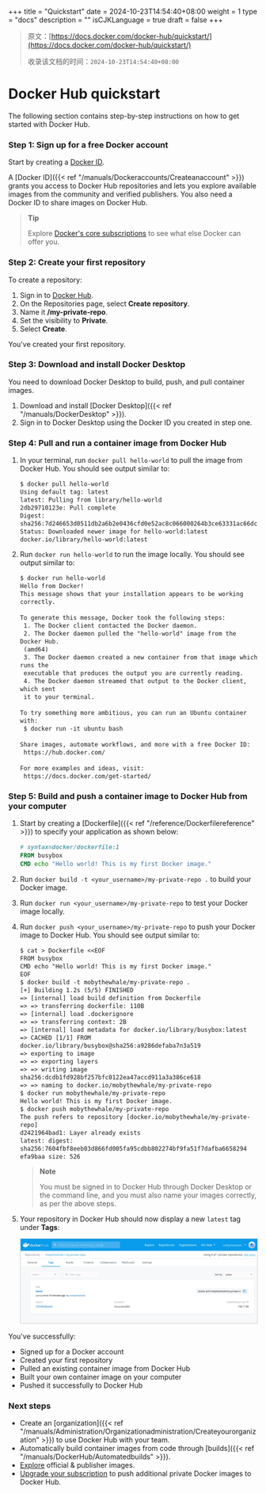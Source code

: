 +++
title = "Quickstart"
date = 2024-10-23T14:54:40+08:00
weight = 1
type = "docs"
description = ""
isCJKLanguage = true
draft = false
+++

> 原文：[https://docs.docker.com/docker-hub/quickstart/](https://docs.docker.com/docker-hub/quickstart/)
>
> 收录该文档的时间：`2024-10-23T14:54:40+08:00`

# Docker Hub quickstart

The following section contains step-by-step instructions on how to get started with Docker Hub.

### Step 1: Sign up for a free Docker account

Start by creating a [Docker ID](https://hub.docker.com/signup).

A [Docker ID]({{< ref "/manuals/Dockeraccounts/Createanaccount" >}}) grants you access to Docker Hub repositories and lets you explore available images from the community and verified publishers. You also need a Docker ID to share images on Docker Hub.

> **Tip**
>
> 
>
> Explore [Docker's core subscriptions](https://www.docker.com/pricing/) to see what else Docker can offer you.

### Step 2: Create your first repository

To create a repository:

1. Sign in to [Docker Hub](https://hub.docker.com/).
2. On the Repositories page, select **Create repository**.
3. Name it **<your-username>/my-private-repo**.
4. Set the visibility to **Private**.
5. Select **Create**.

You've created your first repository.

### Step 3: Download and install Docker Desktop

You need to download Docker Desktop to build, push, and pull container images.

1. Download and install [Docker Desktop]({{< ref "/manuals/DockerDesktop" >}}).
2. Sign in to Docker Desktop using the Docker ID you created in step one.

### Step 4: Pull and run a container image from Docker Hub

1. In your terminal, run `docker pull hello-world` to pull the image from Docker Hub. You should see output similar to:

   

   ```console
   $ docker pull hello-world
   Using default tag: latest
   latest: Pulling from library/hello-world
   2db29710123e: Pull complete
   Digest:   sha256:7d246653d0511db2a6b2e0436cfd0e52ac8c066000264b3ce63331ac66dca625
   Status: Downloaded newer image for hello-world:latest
   docker.io/library/hello-world:latest
   ```

2. Run `docker run hello-world` to run the image locally. You should see output similar to:

   

   ```console
   $ docker run hello-world
   Hello from Docker!
   This message shows that your installation appears to be working correctly.
   
   To generate this message, Docker took the following steps:
    1. The Docker client contacted the Docker daemon.
    2. The Docker daemon pulled the "hello-world" image from the Docker Hub.
    (amd64)
    3. The Docker daemon created a new container from that image which runs the
    executable that produces the output you are currently reading.
    4. The Docker daemon streamed that output to the Docker client, which sent
    it to your terminal.
   
   To try something more ambitious, you can run an Ubuntu container with:
    $ docker run -it ubuntu bash
   
   Share images, automate workflows, and more with a free Docker ID:
    https://hub.docker.com/
   
   For more examples and ideas, visit:
    https://docs.docker.com/get-started/
   ```

### Step 5: Build and push a container image to Docker Hub from your computer

1. Start by creating a [Dockerfile]({{< ref "/reference/Dockerfilereference" >}}) to specify your application as shown below:

   

   ```dockerfile
   # syntax=docker/dockerfile:1
   FROM busybox
   CMD echo "Hello world! This is my first Docker image."
   ```

2. Run `docker build -t <your_username>/my-private-repo .` to build your Docker image.

3. Run `docker run <your_username>/my-private-repo` to test your Docker image locally.

4. Run `docker push <your_username>/my-private-repo` to push your Docker image to Docker Hub. You should see output similar to:

   

   ```console
   $ cat > Dockerfile <<EOF
   FROM busybox
   CMD echo "Hello world! This is my first Docker image."
   EOF
   $ docker build -t mobythewhale/my-private-repo .
   [+] Building 1.2s (5/5) FINISHED
   => [internal] load build definition from Dockerfile
   => => transferring dockerfile: 110B
   => [internal] load .dockerignore
   => => transferring context: 2B
   => [internal] load metadata for docker.io/library/busybox:latest
   => CACHED [1/1] FROM docker.io/library/busybox@sha256:a9286defaba7n3a519
   => exporting to image
   => => exporting layers
   => => writing image sha256:dcdb1fd928bf257bfc0122ea47accd911a3a386ce618
   => => naming to docker.io/mobythewhale/my-private-repo
   $ docker run mobythewhale/my-private-repo
   Hello world! This is my first Docker image.
   $ docker push mobythewhale/my-private-repo
   The push refers to repository [docker.io/mobythewhale/my-private-repo]
   d2421964bad1: Layer already exists
   latest: digest: sha256:7604fbf8eeb03d866fd005fa95cdbb802274bf9fa51f7dafba6658294
   efa9baa size: 526
   ```

   > **Note**
   >
   > You must be signed in to Docker Hub through Docker Desktop or the command line, and you must also name your images correctly, as per the above steps.

5. Your repository in Docker Hub should now display a new `latest` tag under **Tags**:

   ![Tag created](Quickstart_img/index-tag.webp)

You've successfully:

- Signed up for a Docker account
- Created your first repository
- Pulled an existing container image from Docker Hub
- Built your own container image on your computer
- Pushed it successfully to Docker Hub

### Next steps

- Create an [organization]({{< ref "/manuals/Administration/Organizationadministration/Createyourorganization" >}}) to use Docker Hub with your team.
- Automatically build container images from code through [builds]({{< ref "/manuals/DockerHub/Automatedbuilds" >}}).
- [Explore](https://hub.docker.com/explore) official & publisher images.
- [Upgrade your subscription](https://www.docker.com/pricing) to push additional private Docker images to Docker Hub.
